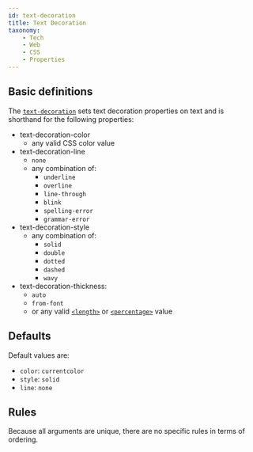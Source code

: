 ```yaml
---
id: text-decoration
title: Text Decoration
taxonomy:
    - Tech
    - Web
    - CSS
    - Properties
---
```


## Basic definitions

The [`text-decoration`](https://developer.mozilla.org/en-US/docs/Web/CSS/text-decoration) sets text decoration properties on text and is shorthand for the following properties:

- text-decoration-color
    - any valid CSS color value
- text-decoration-line
    - `none`
    - any combination of:
        - `underline`
        - `overline`
        - `line-through`
        - `blink`
        - `spelling-error`
        - `grammar-error`
- text-decoration-style
    - any combination of:
        - `solid`
        - `double`
        - `dotted`
        - `dashed`
        - `wavy`
- text-decoration-thickness:
    - `auto`
    - `from-font`
    - or any valid [`<length>`](https://developer.mozilla.org/en-US/docs/Web/CSS/length) or [`<percentage>`](https://developer.mozilla.org/en-US/docs/Web/CSS/percentage) value

## Defaults

Default values are:

- `color`: `currentcolor`
- `style`: `solid`
- `line`: `none`

## Rules

Because all arguments are unique, there are no specific rules in terms of ordering.
